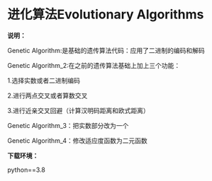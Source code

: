 # 进化算法Evolutionary Algorithms

**说明：**

Genetic Algorithm:是基础的遗传算法代码：应用了二进制的编码和解码

Genetic Algorithm_2:在之前的遗传算法基础上加上三个功能：

1.选择实数或者二进制编码 

2.进行两点交叉或者算数交叉 

3.进行近亲交叉回避（计算汉明码距离和欧式距离）

Genetic Algorithm_3：把实数部分改为一个

Genetic Algorithm_4：修改适应度函数为二元函数

**下载环境：**

python==3.8

